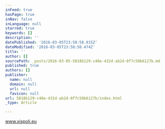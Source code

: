 ```yaml
---
inFeed: true
hasPage: true
inNav: false
inLanguage: null
starred: true
keywords: []
description: ''
datePublished: '2016-03-05T23:58:58.815Z'
dateModified: '2016-03-05T23:58:50.474Z'
title: ''
author: []
sourcePath: _posts/2016-03-05-5818b129-c40e-432d-ab2d-0f7c50b6127b.md
published: true
authors: []
publisher:
  name: null
  domain: null
  url: null
  favicon: null
url: 5818b129-c40e-432d-ab2d-0f7c50b6127b/index.html
_type: Article

---
```

www.xispoli.eu